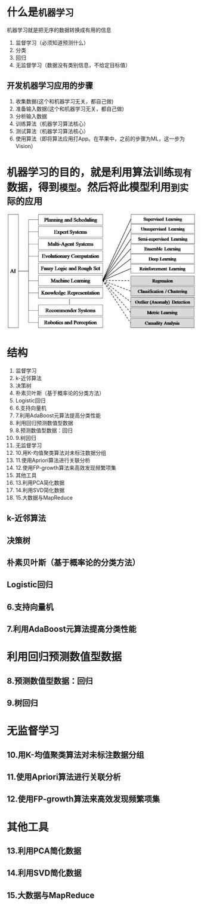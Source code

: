 # 什么是`机器学习`
机器学习就是把无序的数据转换成有用的信息
1. 监督学习（必须知道预测什么）
 1. 分类
 1. 回归
1. 无监督学习（数据没有类别信息，不给定目标值）

## 开发机器学习应用的步骤
1. 收集数据(这个和机器学习无关，都自己做)
1. 准备输入数据(这个和机器学习无关，都自己做)
1. 分析输入数据
2. 训练算法（机器学习算法核心）
1. 测试算法（机器学习算法核心）
1. 使用算法（即将算法应用打App。在苹果中，之前的步骤为ML，这一步为Vision）<br>

# 机器学习的目的，就是利用算法训练`现有`数据，得到`模型`。然后将此模型利用`到实际的应用`
![abc](./02.001.jpg)


# 结构
1. 监督学习
 1. k-近邻算法
 1. 决策树
 1. 朴素贝叶斯（基于概率论的分类方法）
 1.  Logistic回归
 1. 6.支持向量机
 1.  7.利用AdaBoost元算法提高分类性能
1. 利用回归预测数值型数据
 1. 8.预测数值型数据：回归
 1. 9.树回归
1. 无监督学习
 1. 10.用K-均值聚类算法对未标注数据分组
 1. 11.使用Apriori算法进行关联分析
 1. 12.使用FP-growth算法来高效发现频繁项集
1. 其他工具
 1. 13.利用PCA简化数据
 1. 14.利用SVD简化数据
 1. 15.大数据与MapReduce


## k-近邻算法
## 决策树
## 朴素贝叶斯（基于概率论的分类方法）
## Logistic回归
## 6.支持向量机
## 7.利用AdaBoost元算法提高分类性能
# 利用回归预测数值型数据
## 8.预测数值型数据：回归
## 9.树回归
# 无监督学习
## 10.用K-均值聚类算法对未标注数据分组
## 11.使用Apriori算法进行关联分析
## 12.使用FP-growth算法来高效发现频繁项集
# 其他工具
## 13.利用PCA简化数据
## 14.利用SVD简化数据
## 15.大数据与MapReduce
